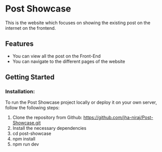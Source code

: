 # Post Showcase

This is the website which focuses on showing the existing post on the internet on the frontend.

## Features
 * You can view all the post on the Front-End
* You can navigate to the different pages of the website

## Getting Started
### Installation:
To run the Post Showcase project locally or deploy it on your own server, follow the following steps:
1. Clone the repository from Github:
	https://github.com/jha-niraj/Post-Showcase.git
2. Install the necessary dependencies
3. cd post-showcase
4. npm install
5. npm run dev 